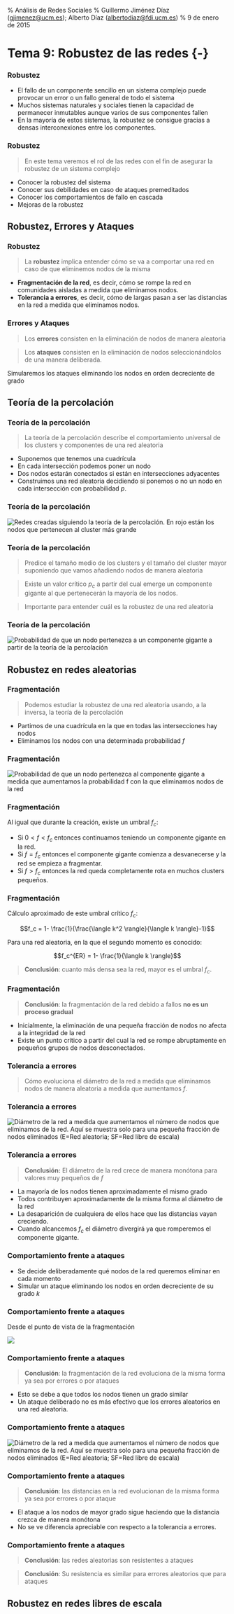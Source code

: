 % Análisis de Redes Sociales
% Guillermo Jiménez Díaz (gjimenez@ucm.es); Alberto Díaz (albertodiaz@fdi.ucm.es)
% 9 de enero de 2015

# Tema 9: Robustez de las redes {-}

### Robustez

- El fallo de un componente sencillo en un sistema complejo puede provocar un error o un fallo general de todo el sistema
- Muchos sistemas naturales y sociales tienen la capacidad de permanecer inmutables aunque varios de sus componentes fallen
- En la mayoría de estos sistemas, la robustez se consigue gracias a densas interconexiones entre los componentes.

### Robustez

> En este tema veremos el rol de las redes con el fin de asegurar la robustez de un sistema complejo

- Conocer la robustez del sistema
- Conocer sus debilidades en caso de ataques premeditados
- Conocer los comportamientos de fallo en cascada
- Mejoras de la robustez

## Robustez, Errores y Ataques

### Robustez

> La __robustez__ implica entender cómo se va a comportar una red en caso de que eliminemos nodos de la misma

- **Fragmentación de la red**, es decir, cómo se rompe la red en comunidades aisladas a medida que eliminamos nodos.
- **Tolerancia a errores**, es decir, cómo de largas pasan a ser las distancias en la red a medida que eliminamos nodos. 

### Errores y Ataques

> Los __errores__ consisten en la eliminación de nodos de manera aleatoria

> Los __ataques__ consisten en la eliminación de nodos seleccionándolos de una manera deliberada.

Simularemos los ataques eliminando los nodos en orden decreciente de grado

## Teoría de la percolación

### Teoría de la percolación

> La teoría de la percolación describe el comportamiento universal de los clusters y componentes de una red aleatoria

- Suponemos que tenemos una cuadrícula
- En cada intersección podemos poner un nodo
- Dos nodos estarán conectados si están en intersecciones adyacentes
- Construimos una red aleatoria decidiendo si ponemos o no un nodo en cada intersección con probabilidad $p$.

### Teoría de la percolación

![Redes creadas siguiendo la teoría de la percolación. En rojo están los nodos que pertenecen al cluster más grande](../images/tema09/percolacion.png) 

### Teoría de la percolación

> Predice el tamaño medio de los clusters y el tamaño del cluster mayor suponiendo que vamos añadiendo nodos de manera aleatoria

> Existe un valor crítico $p_c$ a partir del cual emerge un componente gigante al que pertenecerán la mayoría de los nodos.

> Importante para entender cuál es la robustez de una red aleatoria

### Teoría de la percolación

![Probabilidad de que un nodo pertenezca a un componente gigante a partir de la teoría de la percolación](../images/tema09/pc-er.png)

## Robustez en redes aleatorias

### Fragmentación

> Podemos estudiar la robustez de una red aleatoria usando, a la inversa, la teoría de la percolación

- Partimos de una cuadrícula en la que en todas las intersecciones hay nodos
- Eliminamos los nodos con una determinada probabilidad $f$

### Fragmentación

![Probabilidad de que un nodo pertenezca al componente gigante a medida que aumentamos la probabilidad $f$ con la que eliminamos nodos de la red](../images/tema09/fc-er.png)

### Fragmentación

Al igual que durante la creación, existe un umbral $f_c$:

- Si $0<f<f_c$ entonces continuamos teniendo un componente gigante en la red.
- Si $f=f_c$ entonces el componente gigante comienza a desvanecerse y la red se empieza a fragmentar.
- Si $f>f_c$ entonces la red queda completamente rota en muchos clusters pequeños.

### Fragmentación

Cálculo aproximado de este umbral crítico $f_c$:

$$f_c = 1- \frac{1}{\frac{\langle k^2 \rangle}{\langle k \rangle}-1}$$

Para una red aleatoria, en la que el segundo momento es conocido:

$$f_c^{ER} = 1- \frac{1}{\langle k \rangle}$$

> **Conclusión**: cuanto más densa sea la red, mayor es el umbral $f_c$.

### Fragmentación

> **Conclusión**: la fragmentación de la red debido a fallos **no es un proceso gradual**

- Inicialmente, la eliminación de una pequeña fracción de nodos no afecta a la integridad de la red
- Existe un punto crítico a partir del cual la red se rompe abruptamente en pequeños grupos de nodos desconectados.

### Tolerancia a errores

> Cómo evoluciona el diámetro de la red a medida que eliminamos nodos de manera aleatoria a medida que aumentamos $f$.

### Tolerancia a errores

![Diámetro de la red a medida que aumentamos el número de nodos que eliminamos de la red. Aquí se muestra solo para una pequeña fracción de nodos eliminados (E=Red aleatoria; SF=Red libre de escala)](../images/tema09/diametro.png)

### Tolerancia a errores

> **Conclusión:** El diámetro de la red crece de manera monótona para valores muy pequeños de $f$
 
- La mayoría de los nodos tienen aproximadamente el mismo grado
- Todos contribuyen aproximadamente de la misma forma al diámetro de la red
- La desaparición de cualquiera de ellos hace que las distancias vayan creciendo. 
- Cuando alcancemos $f_c$ el diámetro divergirá ya que romperemos el componente gigante.

### Comportamiento frente a ataques

- Se decide deliberadamente qué nodos de la red queremos eliminar en cada momento
- Simular un ataque eliminando los nodos en orden decreciente de su grado $k$

### Comportamiento frente a ataques

Desde el punto de vista de la fragmentación 

![](../images/tema09/fragAtaque-er.png)

### Comportamiento frente a ataques

> **Conclusión**: la fragmentación de la red evoluciona de la misma forma ya sea por errores o por ataques

- Esto se debe a que todos los nodos tienen un grado similar
- Un ataque deliberado no es más efectivo que los errores aleatorios en una red aleatoria. 

### Comportamiento frente a ataques

![Diámetro de la red a medida que aumentamos el número de nodos que eliminamos de la red. Aquí se muestra solo para una pequeña fracción de nodos eliminados (E=Red aleatoria; SF=Red libre de escala)](../images/tema09/diametro.png)

### Comportamiento frente a ataques

> **Conclusión**: las distancias en la red evolucionan de la misma forma ya sea por errores o por ataque

- El ataque a los nodos de mayor grado sigue haciendo que la distancia crezca de manera monótona
- No se ve diferencia apreciable con respecto a la tolerancia a errores.

### Comportamiento frente a ataques


> **Conclusión**: las redes aleatorias son resistentes a ataques

> **Conclusión**: Su resistencia es similar para errores aleatorios que para ataques

## Robustez en redes libres de escala 

